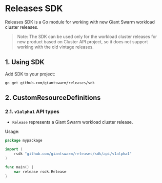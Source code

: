 # Releases SDK

Releases SDK is a Go module for working with new Giant Swarm workload cluster releases.

> Note: The SDK can be used only for the workload cluster releases for new product based on Cluster API project, so it
> does not support working with the old vintage releases.

## 1. Using SDK

Add SDK to your project:

```shell
go get github.com/giantswarm/releases/sdk
```

## 2. CustomResourceDefinitions

### 2.1. `v1alpha1` API types

- `Release` represents a Giant Swarm workload cluster release.

Usage:
```go
package mypackage

import (
    rsdk "github.com/giantswarm/releases/sdk/api/v1alpha1"
)

func main() {
    var release rsdk.Release
}
```
